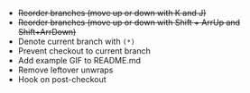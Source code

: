 * ~~Reorder branches (move up or down with K and J)~~
* ~~Reorder branches (move up or down with Shift + ArrUp and Shift+ArrDown)~~
* Denote current branch with `(*)`
* Prevent checkout to current branch
* Add example GIF to README.md
* Remove leftover unwraps
* Hook on post-checkout